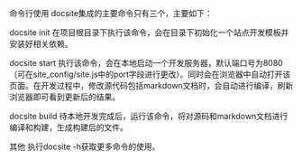 命令行使用
docsite集成的主要命令只有三个，主要如下：

docsite init
在项目根目录下执行该命令，会在目录下初始化一个站点开发模板并安装好相关依赖。

docsite start
执行该命令，会在本地启动一个开发服务器，默认端口号为8080（可在site_config/site.js中的port字段进行更改）。同时会在浏览器中自动打开该页面。在开发过程中，修改源代码包括markdown文档时，会自动进行编译，刷新浏览器即可看到更新后的结果。

docsite build
待本地开发完成后，运行该命令，将对源码和markdown文档进行编译和构建，生成构建后的文件。

其他
执行docsite -h获取更多命令的使用。